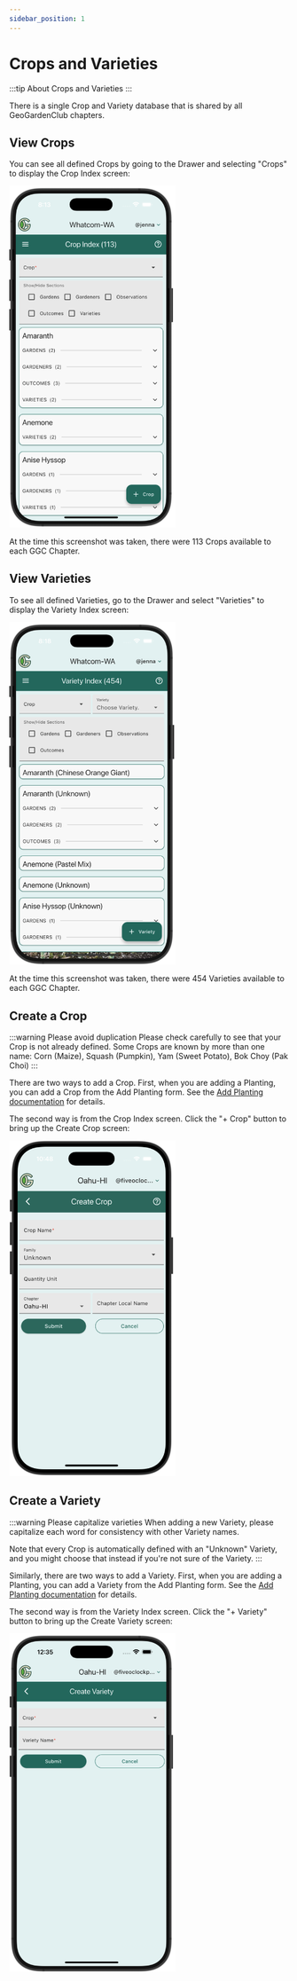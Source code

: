 ```yaml
---
sidebar_position: 1
---
```


# Crops and Varieties

:::tip About Crops and Varieties
:::

There is a single Crop and Variety database that is shared by all GeoGardenClub chapters. 

## View Crops

You can see all defined Crops by going to the Drawer and selecting "Crops" to display the Crop Index screen:

<img width="300" src="/img/user-guide/crop-index-screen.png"/>

At the time this screenshot was taken, there were 113 Crops available to each GGC Chapter.

## View Varieties

To see all defined Varieties, go to the Drawer and select "Varieties" to display the Variety Index screen:

<img width="300" src="/img/user-guide/variety-index-screen.png"/>

At the time this screenshot was taken, there were 454 Varieties available to each GGC Chapter.

## Create a Crop

:::warning Please avoid duplication
Please check carefully to see that your Crop is not already defined. Some Crops are known by more than one name: Corn (Maize), Squash (Pumpkin), Yam (Sweet Potato), Bok Choy (Pak Choi)
:::

There are two ways to add a Crop.  First, when you are adding a Planting, you can add a Crop from the Add Planting form. See the [Add Planting documentation](plantings.md#create-a-planting) for details.

The second way is from the Crop Index screen. Click the "+ Crop" button to bring up the Create Crop screen:

<img width="300" src="/img/user-guide/crops-create.png"/>


## Create a Variety

:::warning Please capitalize varieties
When adding a new Variety, please capitalize each word for consistency with other Variety names. 

Note that every Crop is automatically defined with an "Unknown" Variety, and you might choose that instead if you're not sure of the Variety.
:::

Similarly, there are two ways to add a Variety.  First, when you are adding a Planting, you can add a Variety from the Add Planting form. See the [Add Planting documentation](plantings.md#create-a-planting) for details.

The second way is from the Variety Index screen. Click the "+ Variety" button to bring up the Create Variety screen:

<img width="300" src="/img/user-guide/variety-create.png"/>



